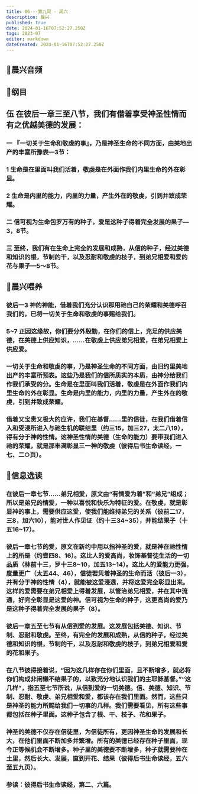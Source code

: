 ```yaml
---
title: 06---第九周 · 周六
description: 晨兴
published: true
date: 2024-01-16T07:52:27.250Z
tags: 2023-07
editor: markdown
dateCreated: 2024-01-16T07:52:27.250Z
---
```


## 🎵晨兴音频

## 📖纲目

## 伍 在彼后一章三至八节，我们有借着享受神圣性情而有之优越美德的发展：

### 一 『一切关于生命和敬虔的事』，乃是神圣生命的不同方面，由美地出产的丰富所豫表—3节：

### 1 生命是在里面叫我们活着，敬虔是在外面作我们内里生命的外在彰显。

### 2 生命是内里的能力，内里的力量，产生外在的敬虔，引到并致成荣耀。

### 二 信可视为生命包罗万有的种子，爱是这种子得着完全发展的果子—3，8节。

### 三 至终，我们有在生命上完全的发展和成熟，从信的种子，经过美德和知识的根，节制的干，以及忍耐和敬虔的枝子，到弟兄相爱和爱的花与果子—5～8节。

## 📖晨兴喂养

### 彼后一3    神的神能，借着我们充分认识那用祂自己的荣耀和美德呼召我们的，已将一切关于生命和敬虔的事赐给我们。

### 5~7    正因这缘故，你们要分外殷勤，在你们的信上，充足的供应美德，在美德上供应知识，……在敬虔上供应弟兄相爱，在弟兄相爱上供应爱。

### 一切关于生命和敬虔的事，乃是神圣生命的不同方面，由旧约里美地出产的丰富所预表。这些乃是我们的信所质实的本质，由神分给我们作我们承受的分。生命是在里面叫我们活着，敬虔是在外面作我们内里生命的外在彰显。生命是内里的能力，内里的力量，产生外在的敬虔，引到并致成荣耀。

### 借着又宝贵又极大的应许，我们在基督……里的信徒，在我们借着信入和受浸所进入与祂生机的联结里（约三15，加三27，太二八19），得有分于神的性情。这神圣性情的美德（生命的能力）要带我们进入祂的荣耀，就是那丰满彰显三一神的敬虔（彼得后书生命读经，一七、二○页）。

## 📖信息选读

### 在彼后一章七节……弟兄相爱，原文由“有情爱为着”和“弟兄”组成；所以是弟兄的情爱，一种以喜悦和快乐为特征的爱。在敬虔，就是彰显神的事上，需要供应这爱，使我们能维持弟兄的关系（彼前二17，三8，加六10），能对世人作见证（约十三34~35），并能结果子（十五16~17）。

### 彼后一章七节的爱，原文在新约中用以指神圣的爱，就是神在祂性情上的所是（约壹四8、16）。这比人的爱高尚，妆饰基督徒生活的一切品质（林前十三，罗十三8~10，加五13~14）。这比人的爱能力更强，度量更广（太五44、46），信徒若凭着神圣的生命而活（彼后一3），并有分于神的性情（4），就能被这爱浸透，并将这爱完全彰显出来。这样的爱需要在弟兄相爱上得着发展，以管治弟兄相爱，并在其中流通，好完全彰显是这爱的神。信可视为生命的种子，这更高尚的爱乃是这种子得着完全发展的果子（8）。

### 彼后一章五至七节有从信到爱的发展。这发展包括美德、知识、节制、忍耐和敬虔。至终，有完全的发展和成熟，从信的种子，经过美德和知识的根，节制的干，以及忍耐和敬虔的枝子，到弟兄相爱和爱的花和果子。

### 在八节彼得接着说，“因为这几样存在你们里面，且不断增多，就必将你们构成非闲懒不结果子的，以致充分地认识我们的主耶稣基督。”“这几样”，指五至七节所说，从信到爱的一切美德。信、美德、知识、节制、忍耐、敬虔、弟兄相爱和爱，都该存在我们里面。然而，这些只是神圣的能力所赐给我们一切事的几样。我们需要看见，所有这些事都包括在种子里面。这种子包含了根、干、枝子、花和果子。

### 神圣的美德不仅存在信徒里，为信徒所有，更因神圣生命的发展和长大，在他们里面不断加多并繁增。所有的美德已经存在种子里面，现今正等候机会不断增多。种子里的美德要不断增多，种子就需要种在土里，然后长大、发展，直到开花、结果（彼得后书生命读经，五六至五九页）。

### 参读：彼得后书生命读经，第二、六篇。
<!-- Google tag (gtag.js) -->
<script async src="https://www.googletagmanager.com/gtag/js?id=G-1P8709Z16T"></script>
<script>
  window.dataLayer = window.dataLayer || [];
  function gtag(){dataLayer.push(arguments);}
  gtag('js', new Date());

  gtag('config', 'G-1P8709Z16T');
</script>